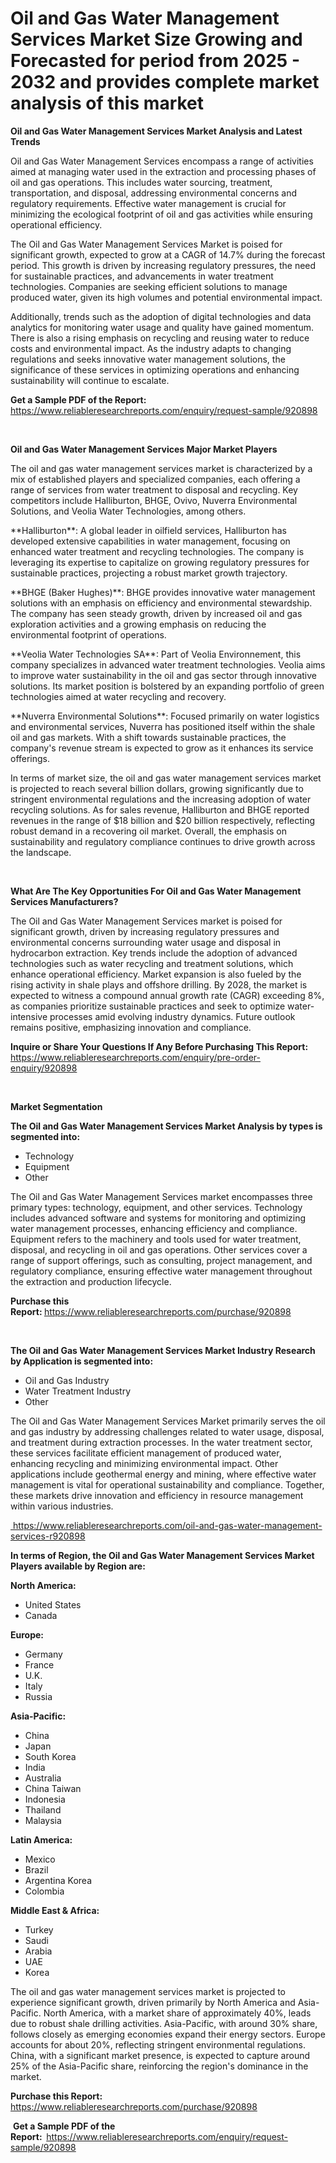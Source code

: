 <p><h1>Oil and Gas Water Management Services Market Size Growing and Forecasted for period from 2025 - 2032 and provides complete market analysis of this market</h1></p><p><strong>Oil and Gas Water Management Services Market Analysis and Latest Trends</strong></p>
<p><p>Oil and Gas Water Management Services encompass a range of activities aimed at managing water used in the extraction and processing phases of oil and gas operations. This includes water sourcing, treatment, transportation, and disposal, addressing environmental concerns and regulatory requirements. Effective water management is crucial for minimizing the ecological footprint of oil and gas activities while ensuring operational efficiency.</p><p>The Oil and Gas Water Management Services Market is poised for significant growth, expected to grow at a CAGR of 14.7% during the forecast period. This growth is driven by increasing regulatory pressures, the need for sustainable practices, and advancements in water treatment technologies. Companies are seeking efficient solutions to manage produced water, given its high volumes and potential environmental impact. </p><p>Additionally, trends such as the adoption of digital technologies and data analytics for monitoring water usage and quality have gained momentum. There is also a rising emphasis on recycling and reusing water to reduce costs and environmental impact. As the industry adapts to changing regulations and seeks innovative water management solutions, the significance of these services in optimizing operations and enhancing sustainability will continue to escalate.</p></p>
<p><strong>Get a Sample PDF of the Report:&nbsp;</strong> <a href="https://www.reliableresearchreports.com/enquiry/request-sample/920898?utm_campaign=3050&utm_medium=2&utm_source=Github&utm_content=ia&utm_term=18042025&utm_id=oil-and-gas-water-management-services">https://www.reliableresearchreports.com/enquiry/request-sample/920898</a></p>
<p>&nbsp;</p>
<p><strong>Oil and Gas Water Management Services Major Market Players</strong></p>
<p><p>The oil and gas water management services market is characterized by a mix of established players and specialized companies, each offering a range of services from water treatment to disposal and recycling. Key competitors include Halliburton, BHGE, Ovivo, Nuverra Environmental Solutions, and Veolia Water Technologies, among others.</p><p>**Halliburton**: A global leader in oilfield services, Halliburton has developed extensive capabilities in water management, focusing on enhanced water treatment and recycling technologies. The company is leveraging its expertise to capitalize on growing regulatory pressures for sustainable practices, projecting a robust market growth trajectory.</p><p>**BHGE (Baker Hughes)**: BHGE provides innovative water management solutions with an emphasis on efficiency and environmental stewardship. The company has seen steady growth, driven by increased oil and gas exploration activities and a growing emphasis on reducing the environmental footprint of operations.</p><p>**Veolia Water Technologies SA**: Part of Veolia Environnement, this company specializes in advanced water treatment technologies. Veolia aims to improve water sustainability in the oil and gas sector through innovative solutions. Its market position is bolstered by an expanding portfolio of green technologies aimed at water recycling and recovery.</p><p>**Nuverra Environmental Solutions**: Focused primarily on water logistics and environmental services, Nuverra has positioned itself within the shale oil and gas markets. With a shift towards sustainable practices, the company's revenue stream is expected to grow as it enhances its service offerings.</p><p>In terms of market size, the oil and gas water management services market is projected to reach several billion dollars, growing significantly due to stringent environmental regulations and the increasing adoption of water recycling solutions. As for sales revenue, Halliburton and BHGE reported revenues in the range of $18 billion and $20 billion respectively, reflecting robust demand in a recovering oil market. Overall, the emphasis on sustainability and regulatory compliance continues to drive growth across the landscape.</p></p>
<p>&nbsp;</p>
<p><strong>What Are The Key Opportunities For Oil and Gas Water Management Services Manufacturers?</strong></p>
<p><p>The Oil and Gas Water Management Services market is poised for significant growth, driven by increasing regulatory pressures and environmental concerns surrounding water usage and disposal in hydrocarbon extraction. Key trends include the adoption of advanced technologies such as water recycling and treatment solutions, which enhance operational efficiency. Market expansion is also fueled by the rising activity in shale plays and offshore drilling. By 2028, the market is expected to witness a compound annual growth rate (CAGR) exceeding 8%, as companies prioritize sustainable practices and seek to optimize water-intensive processes amid evolving industry dynamics. Future outlook remains positive, emphasizing innovation and compliance.</p></p>
<p><strong>Inquire or Share Your Questions If Any Before Purchasing This Report:</strong> <a href="https://www.reliableresearchreports.com/enquiry/pre-order-enquiry/920898?utm_campaign=3050&utm_medium=2&utm_source=Github&utm_content=ia&utm_term=18042025&utm_id=oil-and-gas-water-management-services">https://www.reliableresearchreports.com/enquiry/pre-order-enquiry/920898</a></p>
<p>&nbsp;</p>
<p><strong>Market Segmentation</strong></p>
<p><strong>The Oil and Gas Water Management Services Market Analysis by types is segmented into:</strong></p>
<p><ul><li>Technology</li><li>Equipment</li><li>Other</li></ul></p>
<p><p>The Oil and Gas Water Management Services market encompasses three primary types: technology, equipment, and other services. Technology includes advanced software and systems for monitoring and optimizing water management processes, enhancing efficiency and compliance. Equipment refers to the machinery and tools used for water treatment, disposal, and recycling in oil and gas operations. Other services cover a range of support offerings, such as consulting, project management, and regulatory compliance, ensuring effective water management throughout the extraction and production lifecycle.</p></p>
<p><strong>Purchase this Report:&nbsp;</strong><a href="https://www.reliableresearchreports.com/purchase/920898?utm_campaign=3050&utm_medium=2&utm_source=Github&utm_content=ia&utm_term=18042025&utm_id=oil-and-gas-water-management-services">https://www.reliableresearchreports.com/purchase/920898</a></p>
<p>&nbsp;</p>
<p><strong>The Oil and Gas Water Management Services Market Industry Research by Application is segmented into:</strong></p>
<p><ul><li>Oil and Gas Industry</li><li>Water Treatment Industry</li><li>Other</li></ul></p>
<p><p>The Oil and Gas Water Management Services Market primarily serves the oil and gas industry by addressing challenges related to water usage, disposal, and treatment during extraction processes. In the water treatment sector, these services facilitate efficient management of produced water, enhancing recycling and minimizing environmental impact. Other applications include geothermal energy and mining, where effective water management is vital for operational sustainability and compliance. Together, these markets drive innovation and efficiency in resource management within various industries.</p></p>
<p><a href="https://www.reliableresearchreports.com/oil-and-gas-water-management-services-r920898?utm_campaign=3050&utm_medium=2&utm_source=Github&utm_content=ia&utm_term=18042025&utm_id=oil-and-gas-water-management-services">&nbsp;https://www.reliableresearchreports.com/oil-and-gas-water-management-services-r920898</a></p>
<p><strong>In terms of Region, the Oil and Gas Water Management Services Market Players available by Region are:</strong></p>
<p>
    <p> <strong> North America: </strong>
        <ul>
            <li>United States</li>
            <li>Canada</li>
        </ul>
        </p> 
    <p> <strong> Europe: </strong>
        <ul>
            <li>Germany</li>
            <li>France</li>
            <li>U.K.</li>
            <li>Italy</li>
            <li>Russia</li>
        </ul>
        </p> 
    <p> <strong> Asia-Pacific: </strong>
        <ul>
            <li>China</li>
            <li>Japan</li>
            <li>South Korea</li>
            <li>India</li>
            <li>Australia</li>
            <li>China Taiwan</li>
            <li>Indonesia</li>
            <li>Thailand</li>
            <li>Malaysia</li>
        </ul>
        </p> 
    <p> <strong> Latin America: </strong>
        <ul>
            <li>Mexico</li>
            <li>Brazil</li>
            <li>Argentina Korea</li>
            <li>Colombia</li>
        </ul>
        </p> 
    <p> <strong> Middle East & Africa: </strong>
        <ul>
            <li>Turkey</li>
            <li>Saudi</li>
            <li>Arabia</li>
            <li>UAE</li>
            <li>Korea</li>
        </ul>
    </p>
    </p>
<p><p>The oil and gas water management services market is projected to experience significant growth, driven primarily by North America and Asia-Pacific. North America, with a market share of approximately 40%, leads due to robust shale drilling activities. Asia-Pacific, with around 30% share, follows closely as emerging economies expand their energy sectors. Europe accounts for about 20%, reflecting stringent environmental regulations. China, with a significant market presence, is expected to capture around 25% of the Asia-Pacific share, reinforcing the region's dominance in the market.</p></p>
<p><strong>Purchase this Report: </strong><a href="https://www.reliableresearchreports.com/purchase/920898?utm_campaign=3050&utm_medium=2&utm_source=Github&utm_content=ia&utm_term=18042025&utm_id=oil-and-gas-water-management-services">https://www.reliableresearchreports.com/purchase/920898</a></p>
<p>&nbsp;<strong>Get a Sample PDF of the Report:&nbsp;&nbsp;</strong><a href="https://www.reliableresearchreports.com/enquiry/request-sample/920898?utm_campaign=3050&utm_medium=2&utm_source=Github&utm_content=ia&utm_term=18042025&utm_id=oil-and-gas-water-management-services">https://www.reliableresearchreports.com/enquiry/request-sample/920898</a></p>
<p><strong></strong></p>
<p><p></p><p></p><p></p></p>